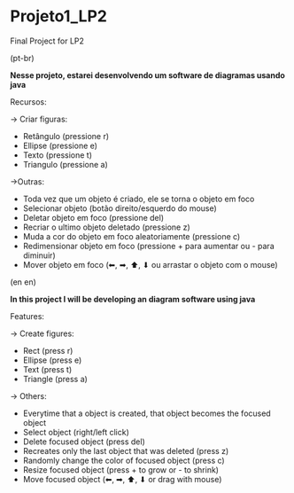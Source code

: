 # Projeto1_LP2
 Final Project for LP2
 
 (pt-br)
 
 **Nesse projeto, estarei desenvolvendo um software de diagramas usando java**
 
Recursos:
 
 -> Criar figuras:
  * Retângulo     (pressione r)
  * Ellipse  (pressione e)
  * Texto     (pressione t)
  * Triangulo (pressione a)

->Outras:
* Toda vez que um objeto é criado, ele se torna o objeto em foco
* Selecionar objeto (botão direito/esquerdo do mouse)
* Deletar objeto em foco (pressione del)
* Recriar o ultimo objeto deletado (pressione z)
* Muda a cor do objeto em foco aleatoriamente (pressione c)
* Redimensionar objeto em foco (pressione + para aumentar ou - para diminuir)
* Mover objeto em foco (⬅, ➡, ⬆, ⬇ ou arrastar o objeto com o mouse)
 
(en en)

**In this project I will be developing an diagram software using java**
 
 Features:
 
 -> Create figures:
  * Rect     (press r)
  * Ellipse  (press e)
  * Text     (press t)
  * Triangle (press a)

-> Others:
* Everytime that a object is created, that object becomes the focused object
* Select object (right/left click)
* Delete focused object (press del) 
* Recreates only the last object that was deleted (press z)
* Randomly change the color of focused object (press c)
* Resize focused object (press + to grow or - to shrink)
* Move focused object   (⬅, ➡, ⬆, ⬇ or drag with mouse)
